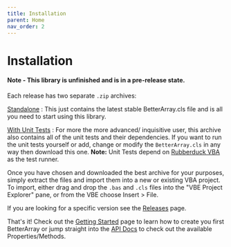 ```yaml
---
title: Installation
parent: Home
nav_order: 2
---
```


# Installation

#### Note - This library is unfinished and is in a pre-release state.

Each release has two separate `.zip` archives:

[Standalone](https://github.com/Senipah/VBA-Better-Array/raw/master/releases/latest/Standalone.Zip)
: This just contains the latest stable BetterArray.cls file and is all you need to start using this library.

[With Unit Tests](https://github.com/Senipah/VBA-Better-Array/raw/master/releases/latest/With%20Tests.Zip)
: For more the more advanced/ inquisitive user, this archive also contains all of the unit tests and their dependencies. If you want to run the unit tests yourself or add, change or modify the `BetterArray.cls` in any way then download this one. **Note:** Unit Tests depend on [Rubberduck VBA](https://github.com/rubberduck-vba/Rubberduck) as the test runner.

Once you have chosen and downloaded the best archive for your purposes, simply extract the files and import them into a new or existing VBA project. To import, either drag and drop the `.bas` and `.cls` files into the "VBE Project Explorer" pane, or from the VBE choose Insert > File.

If you are looking for a specific version see the [Releases](https://github.com/Senipah/VBA-Better-Array/releases/) page. 

That's it! Check out the [Getting Started](https://senipah.github.io/VBA-Better-Array/home/getting_started.html) page to learn how to create you first BetterArray or jump straight into the [API Docs](https://senipah.github.io/VBA-Better-Array/api/) to check out the available Properties/Methods.


